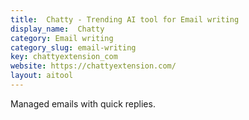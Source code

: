 ```yaml
---
title:  Chatty - Trending AI tool for Email writing
display_name:  Chatty
category: Email writing
category_slug: email-writing
key: chattyextension_com
website: https://chattyextension.com/
layout: aitool
---
```


Managed emails with quick replies.
